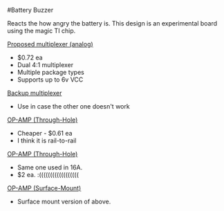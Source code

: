 #Battery Buzzer

Reacts the how angry the battery is.  This design is an experimental board using the magic TI chip.

[Proposed multiplexer (analog)](http://www.ti.com/product/SN74HC4852/)
* $0.72 ea
* Dual 4:1 multiplexer
* Multiple package types
* Supports up to 6v VCC 

[Backup multiplexer](http://www.ti.com/product/SN74CB3T3253/)
* Use in case the other one doesn't work

[OP-AMP (Through-Hole)](https://www.digikey.com/products/en?mpart=TL071CP&v=296)
* Cheaper - $0.61 ea
* I think it is rail-to-rail

[OP-AMP (Through-Hole)](https://www.digikey.com/products/en?mpart=LMC6482AIN/NOPB&v=296)
* Same one used in 16A.
* $2 ea. :((((((((((((((((((

[OP-AMP (Surface-Mount)](https://www.digikey.com/products/en?mpart=LMC6482AIM/NOPB&v=296)
* Surface mount version of above.


